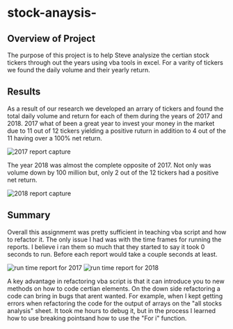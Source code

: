 # stock-anaysis-
## Overview of Project
The purpose of this project is to help Steve analysize the certian stock tickers through out the years using vba tools in excel. For a varity of tickers
we found the daily volume and their yearly return. 
## Results
As a result of our research we developed an arrary of tickers and found the total daily volume and return for each of them during the years of 2017 and 2018.
2017 what of been a great year to invest your money in the market due to 11 out of 12 tickers yielding a positive ruturn in addition to 4 out of the 11 having 
over a 100% net return. 

![2017 report capture](https://user-images.githubusercontent.com/106290370/172495931-334615f4-d1eb-4e16-aefd-eb089adcc5ce.PNG)

The year 2018 was almost the complete opposite of 2017. Not only was volume down by 100 million but, only 2 out of the 12 tickers had a positive net return.

![2018 report capture](https://user-images.githubusercontent.com/106290370/172495965-36cfc9dd-f3bc-4e77-9f46-1c3dc57d6e44.PNG)

## Summary
Overall this assignmemt was pretty sufficient in teaching vba script and how to refactor it. The only issue I had was with the time frames for running the reports. I believe i ran them so much that they started to say it took 0 seconds to run. Before each report would take a couple seconds at least. 

![run time report for 2017](https://user-images.githubusercontent.com/106290370/172496437-97a9be41-dfeb-4055-9044-ca88e9194677.PNG) ![run time report for 2018](https://user-images.githubusercontent.com/106290370/172496459-78e2bf05-44b3-447c-a789-89dc7a3e23de.PNG)



A key advantage in refactoring vba script is that it can introduce you to new methods on how to code certian elements. On the down side refactoring a code can bring in bugs that arent wanted. For example, when I kept getting errors when refactoring the code for the output of arrays on the "all stocks analysis" sheet. It took me hours to debug it, but in the process I learned how to use breaking pointsand how to use the "For i" function. 
